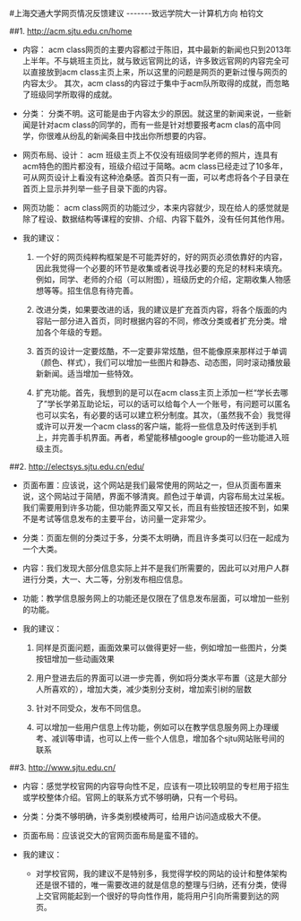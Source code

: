 #上海交通大学网页情况反馈建议
-------致远学院大一计算机方向 柏钧文

##1. <http://acm.sjtu.edu.cn/home>

- 内容：
	acm class网页的主要内容都过于陈旧，其中最新的新闻也只到2013年上半年。不与姚班主页比，就与致远官网比的话，许多致远官网的内容完全可以直接放到acm class主页上来，所以这里的问题是网页的更新过慢与网页的内容太少。
	其次，acm class的内容过于集中于acm队所取得的成就，而忽略了班级同学所取得的成就。

- 分类：
	分类不明。这可能是由于内容太少的原因。就这里的新闻来说，一些新闻是针对acm class的同学的，而有一些是针对想要报考acm clas的高中同学，你很难从纷乱的新闻条目中找出你所想要的内容。

- 网页布局、设计：
	acm 班级主页上不仅没有班级同学老师的照片，连具有acm特色的图片都没有，班级介绍过于简略。acm class已经走过了10多年，可从网页设计上看没有这种沧桑感。首页只有一面，可以考虑将各个子目录在首页上显示并列举一些子目录下面的内容。

- 网页功能：
	acm class网页的功能过少，本来内容就少，现在给人的感觉就是除了程设、数据结构等课程的安排、介绍、内容下载外，没有任何其他作用。

- 我的建议：

	1. 一个好的网页纯粹构框架是不可能弄好的，好的网页必须依靠好的内容，因此我觉得一个必要的环节是收集或者说寻找必要的充足的材料来填充。例如，同学、老师的介绍（可以附图），班级历史的介绍，定期收集人物感想等等。招生信息有待完善。

	2. 改进分类，如果要改进的话，我的建议是扩充首页内容，将各个版面的内容贴一部分进入首页，同时根据内容的不同，修改分类或者扩充分类。增加各个年级的专题。

	3. 首页的设计一定要炫酷，不一定要非常炫酷，但不能像原来那样过于单调（颜色、样式），我们可以增加一些图片和静态、动态图，同时滚动播放最新新闻。适当增加一些特效。

	4. 扩充功能。首先，我想到的是可以在acm class主页上添加一栏“学长去哪了”学长学弟互助论坛，可以的话可以给每个人一个账号，有问题可以匿名也可以实名，有必要的话可以建立积分制度。其次，（虽然我不会）我觉得或许可以开发一个acm class的客户端，能将一些信息及时传送到手机上，并完善手机界面。再者，希望能移植google group的一些功能进入班级主页。

##2. <http://electsys.sjtu.edu.cn/edu/>

- 页面布置：应该说，这个网站是我们最常使用的网站之一，但从页面布置来说，这个网站过于简陋，界面不够清爽。颜色过于单调，内容布局太过呆板。我们需要用到许多功能，但功能界面又窄又长，而且有些按钮还按不到，如果不是考试等信息发布的主要平台，访问量一定非常少。

- 分类：页面左侧的分类过于多，分类不太明确，而且许多类可以归在一起成为一个大类。

- 内容：我们发现大部分信息实际上并不是我们所需要的，因此可以对用户人群进行分类，大一、大二等，分别发布相应信息。

- 功能：教学信息服务网上的功能还是仅限在了信息发布层面，可以增加一些别的功能。

- 我的建议：
	1. 同样是页面问题，画面效果可以做得更好一些，例如增加一些图片，分类按钮增加一些动画效果
	
	2. 用户登进去后的界面可以进一步完善，例如将分类水平布置（这是大部分人所喜欢的），增加大类，减少类别分支树，增加索引树的层数
	
	3. 针对不同受众，发布不同信息。

	4. 可以增加一些用户信息上传功能，例如可以在教学信息服务网上办理缓考、减训等申请，也可以上传一些个人信息，增加各个sjtu网站账号间的联系

##3. <http://www.sjtu.edu.cn/>

- 内容：感觉学校官网的内容导向性不足，应该有一项比较明显的专栏用于招生或学校整体介绍。官网上的联系方式不够明确，只有一个号码。

- 分类：分类不够明确，许多类别模棱两可，给用户访问造成极大不便。

- 页面布局：应该说交大的官网页面布局是蛮不错的。

- 我的建议：
	- 对学校官网，我的建议不是特别多，我觉得学校的网站的设计和整体架构还是很不错的，唯一需要改进的就是信息的整理与归纳，还有分类，使得上交官网能起到一个很好的导向性作用，能将用户引向所需要到达的网页。
